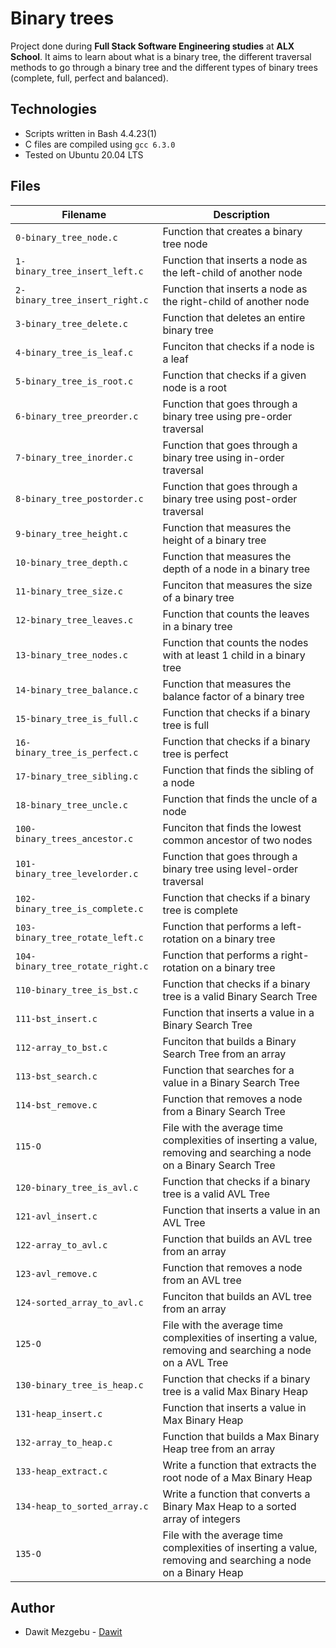 # Binary trees

Project done during **Full Stack Software Engineering studies** at **ALX School**. It aims to learn about what is a binary tree, the different traversal methods to go through a binary tree and the different types of binary trees (complete, full, perfect and balanced).

## Technologies

- Scripts written in Bash 4.4.23(1)
- C files are compiled using `gcc 6.3.0`
- Tested on Ubuntu 20.04 LTS

## Files

| Filename                         | Description                                                                                                         |
| -------------------------------- | ------------------------------------------------------------------------------------------------------------------- |
| `0-binary_tree_node.c`           | Function that creates a binary tree node                                                                            |
| `1-binary_tree_insert_left.c`    | Function that inserts a node as the left-child of another node                                                      |
| `2-binary_tree_insert_right.c`   | Function that inserts a node as the right-child of another node                                                     |
| `3-binary_tree_delete.c`         | Function that deletes an entire binary tree                                                                         |
| `4-binary_tree_is_leaf.c`        | Funciton that checks if a node is a leaf                                                                            |
| `5-binary_tree_is_root.c`        | Function that checks if a given node is a root                                                                      |
| `6-binary_tree_preorder.c`       | Function that goes through a binary tree using pre-order traversal                                                  |
| `7-binary_tree_inorder.c`        | Function that goes through a binary tree using in-order traversal                                                   |
| `8-binary_tree_postorder.c`      | Function that goes through a binary tree using post-order traversal                                                 |
| `9-binary_tree_height.c`         | Function that measures the height of a binary tree                                                                  |
| `10-binary_tree_depth.c`         | Function that measures the depth of a node in a binary tree                                                         |
| `11-binary_tree_size.c`          | Funciton that measures the size of a binary tree                                                                    |
| `12-binary_tree_leaves.c`        | Function that counts the leaves in a binary tree                                                                    |
| `13-binary_tree_nodes.c`         | Function that counts the nodes with at least 1 child in a binary tree                                               |
| `14-binary_tree_balance.c`       | Function that measures the balance factor of a binary tree                                                          |
| `15-binary_tree_is_full.c`       | Function that checks if a binary tree is full                                                                       |
| `16-binary_tree_is_perfect.c`    | Function that checks if a binary tree is perfect                                                                    |
| `17-binary_tree_sibling.c`       | Function that finds the sibling of a node                                                                           |
| `18-binary_tree_uncle.c`         | Function that finds the uncle of a node                                                                             |
| `100-binary_trees_ancestor.c`    | Funciton that finds the lowest common ancestor of two nodes                                                         |
| `101-binary_tree_levelorder.c`   | Function that goes through a binary tree using level-order traversal                                                |
| `102-binary_tree_is_complete.c`  | Function that checks if a binary tree is complete                                                                   |
| `103-binary_tree_rotate_left.c`  | Function that performs a left-rotation on a binary tree                                                             |
| `104-binary_tree_rotate_right.c` | Function that performs a right-rotation on a binary tree                                                            |
| `110-binary_tree_is_bst.c`       | Function that checks if a binary tree is a valid Binary Search Tree                                                 |
| `111-bst_insert.c`               | Function that inserts a value in a Binary Search Tree                                                               |
| `112-array_to_bst.c`             | Funciton that builds a Binary Search Tree from an array                                                             |
| `113-bst_search.c`               | Function that searches for a value in a Binary Search Tree                                                          |
| `114-bst_remove.c`               | Function that removes a node from a Binary Search Tree                                                              |
| `115-O`                          | File with the average time complexities of inserting a value, removing and searching a node on a Binary Search Tree |
| `120-binary_tree_is_avl.c`       | Function that checks if a binary tree is a valid AVL Tree                                                           |
| `121-avl_insert.c`               | Function that inserts a value in an AVL Tree                                                                        |
| `122-array_to_avl.c`             | Function that builds an AVL tree from an array                                                                      |
| `123-avl_remove.c`               | Function that removes a node from an AVL tree                                                                       |
| `124-sorted_array_to_avl.c`      | Funciton that builds an AVL tree from an array                                                                      |
| `125-O`                          | File with the average time complexities of inserting a value, removing and searching a node on a AVL Tree           |
| `130-binary_tree_is_heap.c`      | Function that checks if a binary tree is a valid Max Binary Heap                                                    |
| `131-heap_insert.c`              | Function that inserts a value in Max Binary Heap                                                                    |
| `132-array_to_heap.c`            | Function that builds a Max Binary Heap tree from an array                                                           |
| `133-heap_extract.c`             | Write a function that extracts the root node of a Max Binary Heap                                                   |
| `134-heap_to_sorted_array.c`     | Write a function that converts a Binary Max Heap to a sorted array of integers                                      |
| `135-O`                          | File with the average time complexities of inserting a value, removing and searching a node on a Binary Heap        |

## Author

- Dawit Mezgebu - [Dawit](https://github.com/DawitMezgebu)
